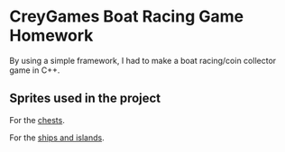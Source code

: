 # CreyGames Boat Racing Game Homework

By using a simple framework, I had to make a boat racing/coin collector game in C++.

## Sprites used in the project
For the [chests](https://opengameart.org/content/treasure-chest-sprite).

For the [ships and islands](https://opengameart.org/content/pirate-pack-190).
